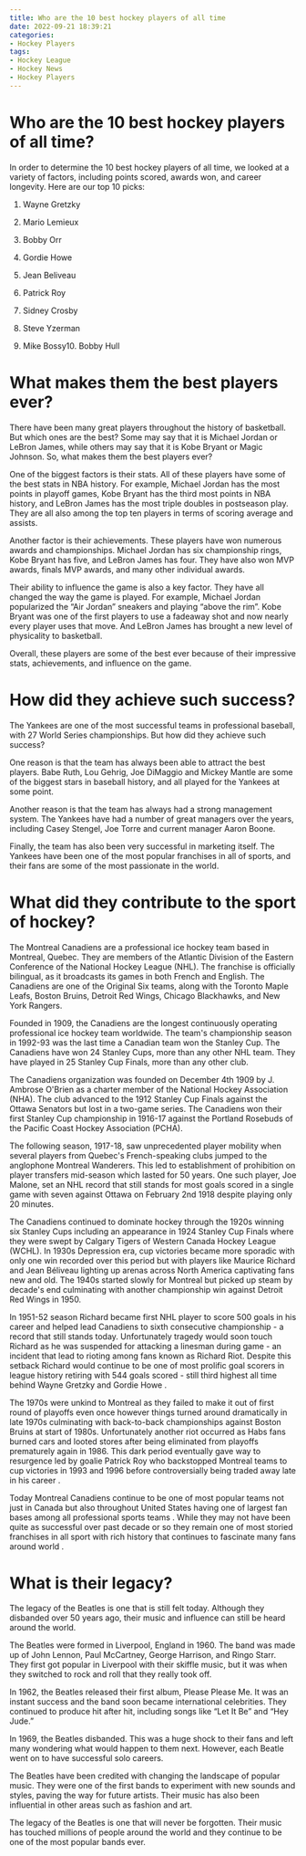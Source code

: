 ```yaml
---
title: Who are the 10 best hockey players of all time
date: 2022-09-21 18:39:21
categories:
- Hockey Players
tags:
- Hockey League
- Hockey News
- Hockey Players
---
```



#  Who are the 10 best hockey players of all time?

In order to determine the 10 best hockey players of all time, we looked at a variety of factors, including points scored, awards won, and career longevity. Here are our top 10 picks:

1. Wayne Gretzky

2. Mario Lemieux

3. Bobby Orr

4. Gordie Howe

5. Jean Beliveau

6. Patrick Roy

7. Sidney Crosby

8. Steve Yzerman
9. Mike Bossy10. Bobby Hull

#  What makes them the best players ever?

There have been many great players throughout the history of basketball. But which ones are the best? Some may say that it is Michael Jordan or LeBron James, while others may say that it is Kobe Bryant or Magic Johnson. So, what makes them the best players ever?

One of the biggest factors is their stats. All of these players have some of the best stats in NBA history. For example, Michael Jordan has the most points in playoff games, Kobe Bryant has the third most points in NBA history, and LeBron James has the most triple doubles in postseason play. They are all also among the top ten players in terms of scoring average and assists.

Another factor is their achievements. These players have won numerous awards and championships. Michael Jordan has six championship rings, Kobe Bryant has five, and LeBron James has four. They have also won MVP awards, finals MVP awards, and many other individual awards.

Their ability to influence the game is also a key factor. They have all changed the way the game is played. For example, Michael Jordan popularized the “Air Jordan” sneakers and playing “above the rim”. Kobe Bryant was one of the first players to use a fadeaway shot and now nearly every player uses that move. And LeBron James has brought a new level of physicality to basketball.

Overall, these players are some of the best ever because of their impressive stats, achievements, and influence on the game.

#  How did they achieve such success?

The Yankees are one of the most successful teams in professional baseball, with 27 World Series championships. But how did they achieve such success?

One reason is that the team has always been able to attract the best players. Babe Ruth, Lou Gehrig, Joe DiMaggio and Mickey Mantle are some of the biggest stars in baseball history, and all played for the Yankees at some point.

Another reason is that the team has always had a strong management system. The Yankees have had a number of great managers over the years, including Casey Stengel, Joe Torre and current manager Aaron Boone.

Finally, the team has also been very successful in marketing itself. The Yankees have been one of the most popular franchises in all of sports, and their fans are some of the most passionate in the world.

#  What did they contribute to the sport of hockey?

The Montreal Canadiens are a professional ice hockey team based in Montreal, Quebec. They are members of the Atlantic Division of the Eastern Conference of the National Hockey League (NHL). The franchise is officially bilingual, as it broadcasts its games in both French and English. The Canadiens are one of the Original Six teams, along with the Toronto Maple Leafs, Boston Bruins, Detroit Red Wings, Chicago Blackhawks, and New York Rangers.

Founded in 1909, the Canadiens are the longest continuously operating professional ice hockey team worldwide. The team's championship season in 1992-93 was the last time a Canadian team won the Stanley Cup. The Canadiens have won 24 Stanley Cups, more than any other NHL team. They have played in 25 Stanley Cup Finals, more than any other club.

The Canadiens organization was founded on December 4th 1909 by J. Ambrose O'Brien as a charter member of the National Hockey Association (NHA). The club advanced to the 1912 Stanley Cup Finals against the Ottawa Senators but lost in a two-game series. The Canadiens won their first Stanley Cup championship in 1916-17 against the Portland Rosebuds of the Pacific Coast Hockey Association (PCHA).

The following season, 1917-18, saw unprecedented player mobility when several players from Quebec's French-speaking clubs jumped to the anglophone Montreal Wanderers. This led to establishment of prohibition on player transfers mid-season which lasted for 50 years. One such player, Joe Malone, set an NHL record that still stands for most goals scored in a single game with seven against Ottawa on February 2nd 1918 despite playing only 20 minutes.

The Canadiens continued to dominate hockey through the 1920s winning six Stanley Cups including an appearance in 1924 Stanley Cup Finals where they were swept by Calgary Tigers of Western Canada Hockey League (WCHL). In 1930s Depression era, cup victories became more sporadic with only one win recorded over this period but with players like Maurice Richard and Jean Béliveau lighting up arenas across North America captivating fans new and old. The 1940s started slowly for Montreal but picked up steam by decade's end culminating with another championship win against Detroit Red Wings in 1950.

In 1951-52 season Richard became first NHL player to score 500 goals in his career and helped lead Canadiens to sixth consecutive championship - a record that still stands today. Unfortunately tragedy would soon touch Richard as he was suspended for attacking a linesman during game - an incident that lead to rioting among fans known as Richard Riot. Despite this setback Richard would continue to be one of most prolific goal scorers in league history retiring with 544 goals scored - still third highest all time behind Wayne Gretzky and Gordie Howe .

The 1970s were unkind to Montreal as they failed to make it out of first round of playoffs even once however things turned around dramatically in late 1970s culminating with back-to-back championships against Boston Bruins at start of 1980s. Unfortunately another riot occurred as Habs fans burned cars and looted stores after being eliminated from playoffs prematurely again in 1986. This dark period eventually gave way to resurgence led by goalie Patrick Roy who backstopped Montreal teams to cup victories in 1993 and 1996 before controversially being traded away late in his career .

Today Montreal Canadiens continue to be one of most popular teams not just in Canada but also throughout United States having one of largest fan bases among all professional sports teams . While they may not have been quite as successful over past decade or so they remain one of most storied franchises in all sport with rich history that continues to fascinate many fans around world .

#  What is their legacy?

The legacy of the Beatles is one that is still felt today. Although they disbanded over 50 years ago, their music and influence can still be heard around the world.

The Beatles were formed in Liverpool, England in 1960. The band was made up of John Lennon, Paul McCartney, George Harrison, and Ringo Starr. They first got popular in Liverpool with their skiffle music, but it was when they switched to rock and roll that they really took off.

In 1962, the Beatles released their first album, Please Please Me. It was an instant success and the band soon became international celebrities. They continued to produce hit after hit, including songs like “Let It Be” and “Hey Jude.”

In 1969, the Beatles disbanded. This was a huge shock to their fans and left many wondering what would happen to them next. However, each Beatle went on to have successful solo careers.

The Beatles have been credited with changing the landscape of popular music. They were one of the first bands to experiment with new sounds and styles, paving the way for future artists. Their music has also been influential in other areas such as fashion and art.

The legacy of the Beatles is one that will never be forgotten. Their music has touched millions of people around the world and they continue to be one of the most popular bands ever.